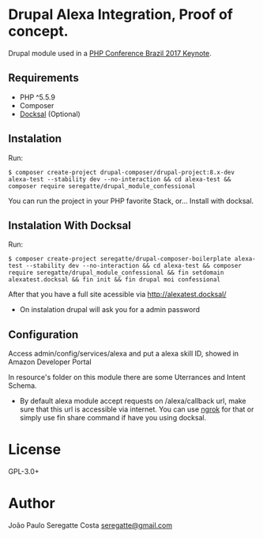 # Drupal Alexa Integration, Proof of concept.

Drupal module used in a [PHP Conference Brazil 2017 Keynote](https://tinyurl.com/drupal-alexa).

## Requirements

- PHP ^5.5.9
- Composer
- [Docksal](docksal.readthedocs.io) (Optional)

## Instalation

Run:

```shell
$ composer create-project drupal-composer/drupal-project:8.x-dev alexa-test --stability dev --no-interaction && cd alexa-test && composer require seregatte/drupal_module_confessional
```

You can run the project in your PHP favorite Stack, or... Install with docksal.

## Instalation With Docksal

Run:

```shell
$ composer create-project seregatte/drupal-composer-boilerplate alexa-test --stability dev --no-interaction && cd alexa-test && composer require seregatte/drupal_module_confessional && fin setdomain alexatest.docksal && fin init && fin drupal moi confessional
```

After that you have a full site acessible via http://alexatest.docksal/

* On instalation drupal will ask you for a admin password

## Configuration

Access admin/config/services/alexa and put a alexa skill ID, showed in Amazon Developer Portal

In resource's folder on this module there are some Uterrances and Intent Schema.

* By default alexa module accept requests on /alexa/callback url, make sure that this url is accessible via internet. You can use [ngrok](https://ngrok.com/) for that or simply use fin share command if have you using docksal.

# License

GPL-3.0+

# Author

João Paulo Seregatte Costa <seregatte@gmail.com>